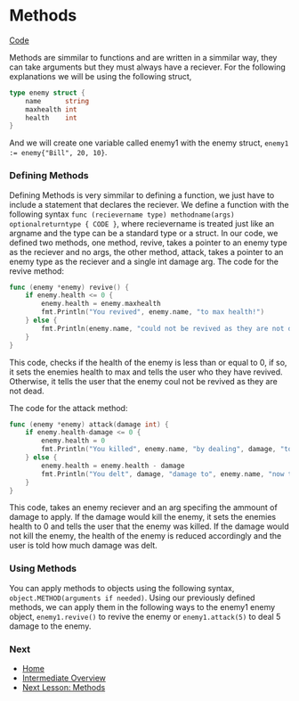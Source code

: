 # Methods

[Code](methods.go)

Methods are simmilar to functions and are written in a simmilar way, they can take arguments but they must always have a reciever. For the following explanations we will be using the following struct,
```go
type enemy struct {
	name      string
	maxhealth int
	health    int
}
```
And we will create one variable called enemy1 with the enemy struct, `enemy1 := enemy{"Bill", 20, 10}`.

### Defining Methods

Defining Methods is very simmilar to defining a function, we just have to include a statement that declares the reciever. We define a function with the following syntax `func (recievername type) methodname(args) optionalreturntype { CODE }`, where recievername is treated just like an argname and the type can be a standard type or a struct.
In our code, we defined two methods, one method, revive, takes a pointer to an enemy type as the reciever and no args, the other method, attack, takes a pointer to an enemy type as the reciever and a single int damage arg.
The code for the revive method:
```go
func (enemy *enemy) revive() {
	if enemy.health <= 0 {
		enemy.health = enemy.maxhealth
		fmt.Println("You revived", enemy.name, "to max health!")
	} else {
		fmt.Println(enemy.name, "could not be revived as they are not dead!")
	}
}
```
This code, checks if the health of the enemy is less than or equal to 0, if so, it sets the enemies health to max and tells the user who they have revived. Otherwise, it tells the user that the enemy coul not be revived as they are not dead.

The code for the attack method:
```go
func (enemy *enemy) attack(damage int) {
	if enemy.health-damage <= 0 {
		enemy.health = 0
		fmt.Println("You killed", enemy.name, "by dealing", damage, "to them.")
	} else {
		enemy.health = enemy.health - damage
		fmt.Println("You delt", damage, "damage to", enemy.name, "now they have", enemy.health, "health remaining.")
	}
}
```
This code, takes an enemy reciever and an arg specifing the ammount of damage to apply. If the damage would kill the enemy, it sets the enemies health to 0 and tells the user that the enemy was killed. If the damage would not kill the enemy, the health of the enemy is reduced accordingly and the user is told how much damage was delt.

### Using Methods

You can apply methods to objects using the following syntax, `object.METHOD(arguments if needed)`. Using our previously defined methods, we can apply them in the following ways to the enemy1 enemy object, `enemy1.revive()` to revive the enemy or `enemy1.attack(5)` to deal 5 damage to the enemy.

### Next

* [Home](../../README.md)
* [Intermediate Overview](../intermediate.md)
* [Next Lesson: Methods](../methods/methods.md)